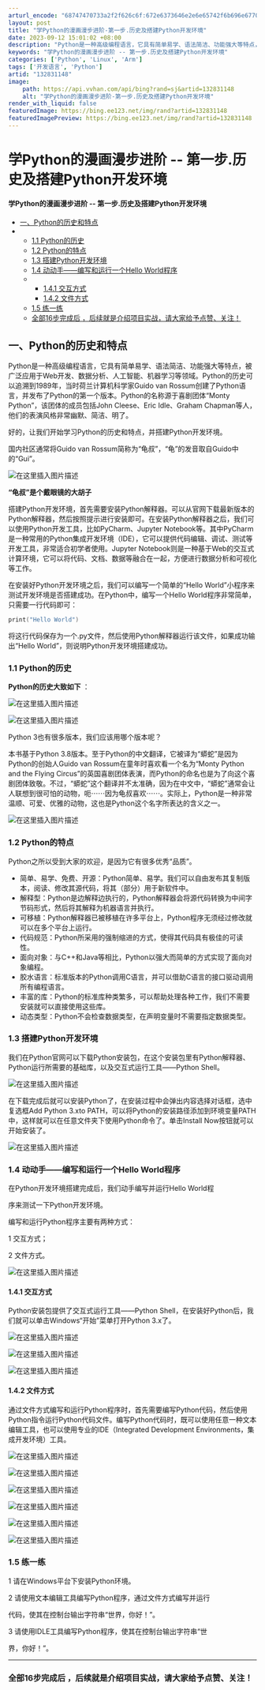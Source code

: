 ```yaml
---
arturl_encode: "68747470733a2f2f626c6f:672e6373646e2e6e65742f6b696e67706f776572323031382f:61727469636c652f64657461696c732f313332383331313438"
layout: post
title: "学Python的漫画漫步进阶-第一步.历史及搭建Python开发环境"
date: 2023-09-12 15:01:02 +08:00
description: "Python是一种高级编程语言，它具有简单易学、语法简洁、功能强大等特点，被广泛应用于Web开发、数"
keywords: "学Python的漫画漫步进阶 -- 第一步.历史及搭建Python开发环境"
categories: ['Python', 'Linux', 'Arm']
tags: ['开发语言', 'Python']
artid: "132831148"
image:
    path: https://api.vvhan.com/api/bing?rand=sj&artid=132831148
    alt: "学Python的漫画漫步进阶-第一步.历史及搭建Python开发环境"
render_with_liquid: false
featuredImage: https://bing.ee123.net/img/rand?artid=132831148
featuredImagePreview: https://bing.ee123.net/img/rand?artid=132831148
---
```


# 学Python的漫画漫步进阶 -- 第一步.历史及搭建Python开发环境

#### 学Python的漫画漫步进阶 -- 第一步.历史及搭建Python开发环境

* [一、Python的历史和特点](#Python_2)
* + [1.1 Python的历史](#11_Python_21)
  + [1.2 Python的特点](#12_Python_33)
  + [1.3 搭建Python开发环境](#13_Python_46)
  + [1.4 动动手——编写和运行一个Hello World程序](#14_Hello_World_53)
  + - [1.4.1 交互方式](#141__64)
    - [1.4.2 文件方式](#142__72)
  + [1.5 练一练](#15__87)
  + [全部16步完成后 ，后续就是介绍项目实战，请大家给予点赞、关注！](#16__98)

## 一、Python的历史和特点

Python是一种高级编程语言，它具有简单易学、语法简洁、功能强大等特点，被广泛应用于Web开发、数据分析、人工智能、机器学习等领域。Python的历史可以追溯到1989年，当时荷兰计算机科学家Guido van Rossum创建了Python语言，并发布了Python的第一个版本。Python的名称源于喜剧团体“Monty Python”，该团体的成员包括John Cleese、Eric Idle、Graham Chapman等人，他们的表演风格非常幽默、简洁、明了。

好的，让我们开始学习Python的历史和特点，并搭建Python开发环境。
  
国内社区通常将Guido van Rossum简称为“龟叔”，“龟”的发音取自Guido中的“Gui”。
  
![在这里插入图片描述](https://i-blog.csdnimg.cn/blog_migrate/a5563344ed8711efb55eadd2a9804272.png)
  
**“龟叔”是个戴眼镜的大胡子**

搭建Python开发环境，首先需要安装Python解释器。可以从官网下载最新版本的Python解释器，然后按照提示进行安装即可。在安装Python解释器之后，我们可以使用Python开发工具，比如PyCharm、Jupyter Notebook等。其中PyCharm是一种常用的Python集成开发环境（IDE），它可以提供代码编辑、调试、测试等开发工具，非常适合初学者使用。Jupyter Notebook则是一种基于Web的交互式计算环境，它可以将代码、文档、数据等融合在一起，方便进行数据分析和可视化等工作。

在安装好Python开发环境之后，我们可以编写一个简单的“Hello World”小程序来测试开发环境是否搭建成功。在Python中，编写一个Hello World程序非常简单，只需要一行代码即可：

```c
print("Hello World")

```

将这行代码保存为一个.py文件，然后使用Python解释器运行该文件，如果成功输出“Hello World”，则说明Python开发环境搭建成功。

### 1.1 Python的历史

**Python的历史大致如下**
：

![在这里插入图片描述](https://i-blog.csdnimg.cn/blog_migrate/c1e35f1c3892df029220ff872c775741.png)

![在这里插入图片描述](https://i-blog.csdnimg.cn/blog_migrate/22f08d2a0f4313939d24ca34ece93cea.png)
  
Python 3也有很多版本，我们应该用哪个版本呢？
  
本书基于Python 3.8版本。至于Python的中文翻译，它被译为“蟒蛇”是因为Python的创始人Guido van Rossum在童年时喜欢看一个名为“Monty Python and the Flying Circus”的英国喜剧团体表演，而Python的命名也是为了向这个喜剧团体致敬。不过，“蟒蛇”这个翻译并不太准确，因为在中文中，“蟒蛇”通常会让人联想到很可怕的动物，呃⋯⋯因为龟叔喜欢⋯⋯。实际上，Python是一种非常温顺、可爱、优雅的动物，这也是Python这个名字所表达的含义之一。

![在这里插入图片描述](https://i-blog.csdnimg.cn/blog_migrate/3d7edd116de9048bf3941d3914a7cc49.png)

### 1.2 Python的特点

Python之所以受到大家的欢迎，是因为它有很多优秀“品质”。

* 简单、易学、免费、开源：Python简单、易学。我们可以自由发布其复制版本，阅读、修改其源代码，将其（部分）用于新软件中。
* 解释型：Python是边解释边执行的，Python解释器会将源代码转换为中间字节码形式，然后将其解释为机器语言并执行。
* 可移植：Python解释器已被移植在许多平台上，Python程序无须经过修改就可以在多个平台上运行。
* 代码规范：Python所采用的强制缩进的方式，使得其代码具有极佳的可读性。
* 面向对象：与C++和Java等相比，Python以强大而简单的方式实现了面向对象编程。
* 胶水语言：标准版本的Python调用C语言，并可以借助C语言的接口驱动调用所有编程语言。
* 丰富的库：Python的标准库种类繁多，可以帮助处理各种工作，我们不需要安装就可以直接使用这些库。
* 动态类型：Python不会检查数据类型，在声明变量时不需要指定数据类型。

### 1.3 搭建Python开发环境

我们在Python官网可以下载Python安装包，在这个安装包里有Python解释器、Python运行所需要的基础库，以及交互式运行工具——Python Shell。
  
![在这里插入图片描述](https://i-blog.csdnimg.cn/blog_migrate/266da811dc14d4aaf67d9ac22b81c86f.png)
  
在下载完成后就可以安装Python了，在安装过程中会弹出内容选择对话框，选中复选框Add Python 3.xto PATH，可以将Python的安装路径添加到环境变量PATH中，这样就可以在任意文件夹下使用Python命令了。单击Install Now按钮就可以开始安装了。
  
![在这里插入图片描述](https://i-blog.csdnimg.cn/blog_migrate/239ddd9b8c04296de60df344bb2a7f7d.png)

### 1.4 动动手——编写和运行一个Hello World程序

在Python开发环境搭建完成后，我们动手编写并运行Hello World程
  
序来测试一下Python开发环境。
  
编写和运行Python程序主要有两种方式：

1 交互方式；

2 文件方式。

![在这里插入图片描述](https://i-blog.csdnimg.cn/blog_migrate/6ff990af0ea9370f210b68b3ccd9f3dd.png)

#### 1.4.1 交互方式

Python安装包提供了交互式运行工具——Python Shell，在安装好Python后，我们就可以单击Windows“开始”菜单打开Python 3.x了。

![在这里插入图片描述](https://i-blog.csdnimg.cn/blog_migrate/b689bf2aebca6ef074dcc0911805f9aa.png)

![在这里插入图片描述](https://i-blog.csdnimg.cn/blog_migrate/f29b9b275a6de92ee65fa7f14de4f3ea.png)
  
![在这里插入图片描述](https://i-blog.csdnimg.cn/blog_migrate/acb85238cff56bc2e08d6e4b52816078.png)

#### 1.4.2 文件方式

通过文件方式编写和运行Python程序时，首先需要编写Python代码，然后使用Python指令运行Python代码文件。编写Python代码时，既可以使用任意一种文本编辑工具，也可以使用专业的IDE（Integrated Development Environments，集成开发环境）工具。

![在这里插入图片描述](https://i-blog.csdnimg.cn/blog_migrate/0bfcac41c2a7e53fbe6986ceabe71274.png)
  
![在这里插入图片描述](https://i-blog.csdnimg.cn/blog_migrate/7d6c0604f6bf24e08d85bafc5fc449f3.png)

![在这里插入图片描述](https://i-blog.csdnimg.cn/blog_migrate/6d1d6b2df489f3a57720148984963915.png)

![在这里插入图片描述](https://i-blog.csdnimg.cn/blog_migrate/1ecdfd8fa091bed0101845993b42f83c.png)

![在这里插入图片描述](https://i-blog.csdnimg.cn/blog_migrate/997937ba67ac4e3b228ceed06b11e35e.png)

![在这里插入图片描述](https://i-blog.csdnimg.cn/blog_migrate/f034ceab82d38c13a482556384a15bd8.png)

### 1.5 练一练

1 请在Windows平台下安装Python环境。

2 请使用文本编辑工具编写Python程序，通过文件方式编写并运行
  
代码，使其在控制台输出字符串“世界，你好！”。

3 请使用IDLE工具编写Python程序，使其在控制台输出字符串“世
  
界，你好！”。

---

### 全部16步完成后 ，后续就是介绍项目实战，请大家给予点赞、关注！